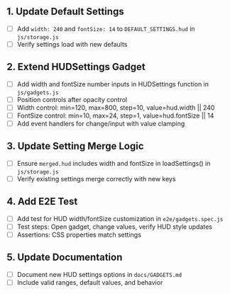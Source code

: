 ## 1. Update Default Settings
- [ ] Add `width: 240` and `fontSize: 14` to `DEFAULT_SETTINGS.hud` in `js/storage.js`
- [ ] Verify settings load with new defaults

## 2. Extend HUDSettings Gadget
- [ ] Add width and fontSize number inputs in HUDSettings function in `js/gadgets.js`
- [ ] Position controls after opacity control
- [ ] Width control: min=120, max=800, step=10, value=hud.width || 240
- [ ] FontSize control: min=10, max=24, step=1, value=hud.fontSize || 14
- [ ] Add event handlers for change/input with value clamping

## 3. Update Setting Merge Logic
- [ ] Ensure `merged.hud` includes width and fontSize in loadSettings() in `js/storage.js`
- [ ] Verify existing settings merge correctly with new keys

## 4. Add E2E Test
- [ ] Add test for HUD width/fontSize customization in `e2e/gadgets.spec.js`
- [ ] Test steps: Open gadget, change values, verify HUD style updates
- [ ] Assertions: CSS properties match settings

## 5. Update Documentation
- [ ] Document new HUD settings options in `docs/GADGETS.md`
- [ ] Include valid ranges, default values, and behavior
